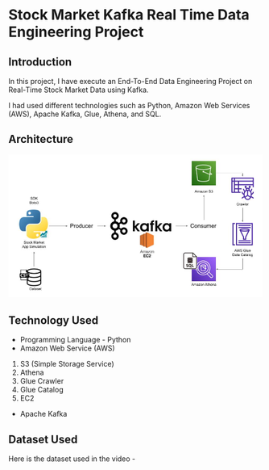 # Stock Market Kafka Real Time Data Engineering Project

## Introduction 
In this project, I have execute an End-To-End Data Engineering Project on Real-Time Stock Market Data using Kafka.

I had used different technologies such as Python, Amazon Web Services (AWS), Apache Kafka, Glue, Athena, and SQL.

## Architecture 
<img src="Architecture.jpg">

## Technology Used
- Programming Language - Python
- Amazon Web Service (AWS)
1. S3 (Simple Storage Service)
2. Athena
3. Glue Crawler
4. Glue Catalog
5. EC2
- Apache Kafka


## Dataset Used

Here is the dataset used in the video - 
